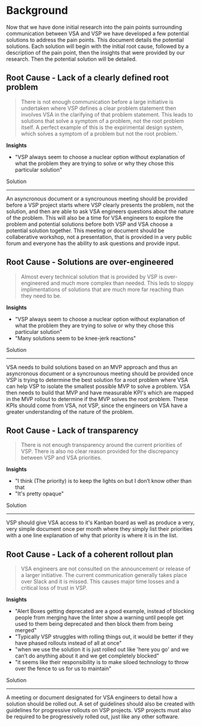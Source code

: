 # Background
Now that we have done initial research into the pain points surrounding communication between VSA and VSP we have developed a few potential solutions to address the pain points. This document details the potential solutions. Each solution will begin with the initial root cause, followed by a description of the pain point, then the insights that were provided by our research. Then the potential solution will be detailed.

## Root Cause - Lack of a clearly defined root problem

> There is not enough communication before a large initiative is undertaken where VSP defines a clear problem statement then involves VSA in the clarifying of that problem statement. This leads to solutions that solve a symptom of a problem, not the root problem itself. A perfect example of this is the expirimental design system,  which solves a symptom of a problem but not the root problem.`

**Insights**
- "VSP always seem to choose a nuclear option without explanation of what the problem they are trying to solve or why they chose this particular solution"


Solution
<hr>
An asyncronous document or a syncrounous meeting should be provided before a VSP project starts where VSP clearly presents the problem, not the solution, and then are able to ask VSA engineers questions about the nature of the problem. This will also be a time for VSA engineers to explore the problem and potential solutions before both VSP and VSA choose a potential solution together. This meeting or document should be collaberative workshop, not a presentation, that is provided in a very public forum and everyone has the ability to ask questions and provide input.


## Root Cause - Solutions are over-engineered

> Almost every technical solution that is provided by VSP is over-engineered and much more complex than needed. This leds to sloppy implimentations of solutions that are much more far reaching than they need to be.

**Insights**
- "VSP always seem to choose a nuclear option without explanation of what the problem they are trying to solve or why they chose this particular solution"
- "Many solutions seem to be knee-jerk reactions"

Solution
<hr>
VSA needs to build solutions based on an MVP approach and thus an asyncronous document or a syncrounous meeting should be provided once VSP is trying to determine the best solution for a root problem where VSA can help VSP to isolate the smallest possible MVP to solve a problem. VSA then needs to build that MVP and have measurable KPI's which are mapped in the MVP rollout to determine if the MVP solves the root problem. These KPIs should come from VSA, not VSP, since the engineers on VSA have a greater understanding of the nature of the problem.

## Root Cause - Lack of transparency

> There is not enough transparency around the current priorities of VSP. There is also no clear reason provided for the discrepancy between VSP and VSA priorities.

**Insights**
- "I think (The priority) is to keep the lights on but I don’t know other than that
- "It's pretty opaque"

Solution 
<hr>
VSP should give VSA access to it's Kanban board as well as produce a very, very simple document once per month where they simply list their priorities with a one line explanation of why that priority is where it is in the list.

## Root Cause - Lack of a coherent rollout plan

> VSA engineers are not consulted on the announcement or release  of a larger initiative. The current communication generally takes place over Slack and it is missed. This causes major time losses and a critical loss of trust in VSP.

**Insights**
- "Alert Boxes getting deprecated are a good example, instead of blocking people from merging have the linter show a warning until people get used to them being deprecated and then block them from being merged"
- "Typically VSP struggles with rolling things out, it would be better if they have phased rollouts instead of all at once"
- "when we use the solution it is just rolled out like 'here you go' and we can’t do anything about it and we get completely blocked"
- "it seems like their responsibility is to make siloed technology to throw over the fence to us for us to maintain"

Solution
<hr>
A meeting or document designated for VSA engineers to detail how a solution should be rolled out. A set of guidelines should also be created with guidelines for progressive rollouts on VSP projects. VSP projects must also be required to be progressively rolled out, just like any other software.




